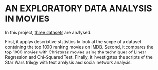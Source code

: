 # AN EXPLORATORY DATA ANALYSIS IN MOVIES

In this project, [three datasets](https://github.com/dodopianist/Data_Analysis/tree/main/Exploring%20movies/movie_data) are analysed.

First, it applys descriptive statistics to look at the scope of a dataset containing the top 1000 ranking movies on IMDB. Second, it compares the top 1000 movies with Christmas movies using the techniques of Linear Regression and Chi-Squared Test. Finally, it investigates the scripts of the Star Wars trilogy with text analysis and social network analysis.
